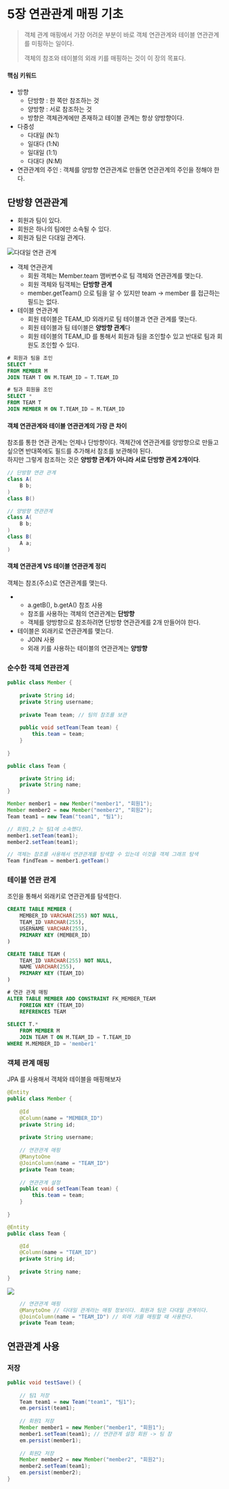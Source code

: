 # 5장 연관관계 매핑 기초

> 객체 관계 매핑에서 가장 어려운 부분이 바로 객체 연관관계와 테이블 연관관계를 미핑하는 일이다. 
>
> 객체의 참조와 테이블의 외래 키를 매핑하는 것이 이 장의 목표다.

#### 핵심 키워드 

* 방향 
  * 단방향 : 한 쪽만 참조하는 것
  * 양방향 : 서로 참조하는 것 
  * 방향은 객체관계에만 존재하고 테이블 관계는 항상 양방향이다. 
* 다중성 
  * 다대일 \(N:1\)
  * 일대다 \(1:N\)
  * 일대일 \(1:1\)
  * 다대다 \(N:M\)
* 연관관계의 주인 : 객체를 양방향 연관관계로 만들면 연관관계의 주인을 정해야 한다.

## 단방향 연관관계 

* 회원과 팀이 있다.
* 회원은 하나의 팀에만 소속될 수 있다.
* 회원과 팀은 다대일 관계다. 

![&#xB2E4;&#xB300;&#xC77C; &#xC5F0;&#xAD00; &#xAD00;&#xACC4;](../../.gitbook/assets/.png%20%289%29.png)

* 객체 연관관계
  * 회원 객체는 Member.team 맴버변수로 팀 객체와 연관관계를 맺는다. 
  * 회원 객체와 팀객체는 **단방향 관계**
  * member.getTeam\(\) 으로 팀을 알 수 있지만 team -&gt; member 를 접근하는 필드는 없다.
* 테이블 연관관계
  * 회원 테이블은 TEAM\_ID 외래키로 팀 테이블과 연관 관계를 맺는다. 
  * 회원 테이블과 팀 테이블은 **양방향 관계**다
  * 회원 테이블의 TEAM\_ID 를 통해서 회원과 팀을 조인할수 있고 반대로 팀과 회원도 조인할 수 있다. 

```sql
# 회원과 팀을 조인 
SELECT *
FROM MEMBER M
JOIN TEAM T ON M.TEAM_ID = T.TEAM_ID 

# 팀과 회원을 조인 
SELECT * 
FROM TEAM T
JOIN MEMBER M ON T.TEAM_ID = M.TEAM_ID
```

#### 객체 연관관계와 테이블 연관관계의 가장 큰 차이 

참조를 통한 연관 관계는 언제나 단방향이다. 객체간에 연관관계를 양방향으로 만들고 싶으면 반대쪽에도 필드를 추가해서 참조를 보관해야 된다.   
하지만 그렇게 참조하는 것은 **양방향 관계가 아니라 서로 단방향 관계 2개이다**.

```java
// 단방향 연관 관계
class A(
    B b;
)
class B()

// 양방향 연관관계
class A(
    B b;
)
class B(
    A a;
)
```

#### **객체 연관관계 VS 테이블 연관관계 정리** 

객체는 참조\(주소\)로 연관관계를 맺는다.

* * a.getB\(\), b.getA\(\) 참조 사용 
  * 참조를 사용하는 객체의 연관관계는 **단방향**
  * 객체를 양방향으로 참조하려면 단방향 연관관계를 2개 만들어야 한다. 
* 테이블은 외래키로 연관관계를 맺는다. 
  * JOIN 사용 
  * 외래 키를 사용하는 테이블의 연관관계는 **양방향** 

### 순수한 객체 연관관계 

```java
public class Member {
    
    private String id;
    private String username;
    
    private Team team; // 팀의 참조를 보관
    
    public void setTeam(Team team) {
        this.team = team;
    }
    
}

public class Team {

    private String id;
    private String name;
}

Member member1 = new Member("member1", "회원1");
Member member2 = new Member("member2", "회원2");
Team team1 = new Team("team1", "팀1");

// 회원1,2 는 팀1에 소속했다. 
member1.setTeam(team1);
member2.setTeam(team1);

// 객체는 참조를 사용해서 연관관계를 탐색할 수 있는데 이것을 객체 그래프 탐색
Team findTeam = member1.getTeam()
```

### 테이블 연관 관계 

조인을 통해서 외래키로 연관관계를 탐색한다. 

```sql
CREATE TABLE MEMBER (
    MEMBER_ID VARCHAR(255) NOT NULL,
    TEAM_ID VARCHAR(255),
    USERNAME VARCHAR(255),
    PRIMARY KEY (MEMBER_ID)
)

CREATE TABLE TEAM (
    TEAM_ID VARCHAR(255) NOT NULL,
    NAME VARCHAR(255),
    PRIMARY KEY (TEAM_ID)
)

# 연관 관계 매핑
ALTER TABLE MEMBER ADD CONSTRAINT FK_MEMBER_TEAM
    FOREIGN KEY (TEAM_ID)
    REFERENCES TEAM 
    
SELECT T.*
    FROM MEMBER M
    JOIN TEAM T ON M.TEAM_ID = T.TEAM_ID
WHERE M.MEMBER_ID = 'member1'  
```

### 객체 관계 매핑 

JPA 를 사용해서 객체와 테이블을 매핑해보자 

```java
@Entity
public class Member {
    
    @Id
    @Column(name = "MEMBER_ID")
    private String id;
    
    private String username;
    
    // 연관관계 매핑 
    @ManytoOne
    @JoinColumn(name = "TEAM_ID")
    private Team team;
    
    // 연관관계 설정 
    public void setTeam(Team team) {
        this.team = team;
    }
    
}

@Entity 
public class Team {

    @Id
    @Column(name = "TEAM_ID")
    private String id;
    
    private String name;
}

```

![](../../.gitbook/assets/.png%20%289%29.png)

```java
    // 연관관계 매핑 
    @ManytoOne // 다대일 관계라는 매핑 정보이다. 회원과 팀은 다대일 관계이다. 
    @JoinColumn(name = "TEAM_ID") // 외래 키를 매핑할 때 사용한다. 
    private Team team;
```

## 연관관계 사용 

### 저장 

```java
public void testSave() {
    
    // 팀1 저장
    Team team1 = new Team("team1", "팀1");
    em.persist(team1);
    
    // 회원1 저장
    Member member1 = new Member("member1", "회원1");
    member1.setTeam(team1); // 연관관계 설정 회원 -> 팀 참
    em.persist(member1);
    
    // 회원2 저장
    Member member2 = new Member("member2", "회원2");
    member2.setTeam(team1);
    em.persist(member2);
}
```

